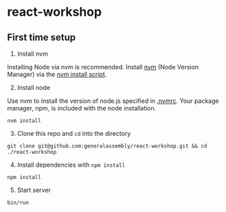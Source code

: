 # react-workshop

## First time setup

1. Install nvm

  Installing Node via nvm is recommended. Install [nvm](https://github.com/creationix/nvm) (Node Version Manager) via the [nvm install script](https://github.com/creationix/nvm#install-script).

2. Install node

  Use nvm to install the version of node.js specified in [.nvmrc](.nvmrc). Your package manager, npm, is included with the node installation.

  ```shell
  nvm install
  ```

3. Clone this repo and `cd` into the directory

  ```shell
  git clone git@github.com:generalassembly/react-workshop.git && cd ./react-workshop
  ```

4. Install dependencies with `npm install`

  ```shell
  npm install
  ```

5. Start server

  ```shell
  bin/run
  ```
